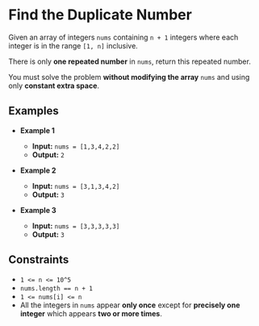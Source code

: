 # Find the Duplicate Number

Given an array of integers `nums` containing `n + 1` integers where each integer is in the range `[1, n]` inclusive.  

There is only **one repeated number** in `nums`, return this repeated number.  

You must solve the problem **without modifying the array** `nums` and using only **constant extra space**.

## Examples

- **Example 1**  
  - **Input:** `nums = [1,3,4,2,2]`  
  - **Output:** `2`

- **Example 2**  
  - **Input:** `nums = [3,1,3,4,2]`  
  - **Output:** `3`

- **Example 3**  
  - **Input:** `nums = [3,3,3,3,3]`  
  - **Output:** `3`

## Constraints
- `1 <= n <= 10^5`
- `nums.length == n + 1`
- `1 <= nums[i] <= n`
- All the integers in `nums` appear **only once** except for **precisely one integer** which appears **two or more times**.